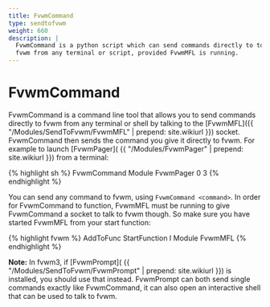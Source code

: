 ```yaml
---
title: FvwmCommand
type: sendtofvwm
weight: 660
description: |
  FvwmCommand is a python script which can send commands directly to to
  fvwm from any terminal or script, provided FvwmMFL is running.
---
```

# FvwmCommand

FvwmCommand is a command line tool that allows you to send commands
directly to fvwm from any terminal or shell by talking to the
[FvwmMFL]({{ "/Modules/SendToFvwm/FvwmMFL" | prepend: site.wikiurl }})
socket. FvwmCommand then sends the command you give it directly to fvwm.
For example to launch [FvwmPager](
{{ "/Modules/FvwmPager" | prepend: site.wikiurl }}) from a terminal:

{% highlight sh %}
FvwmCommand Module FvwmPager 0 3
{% endhighlight %}

You can send any command to fvwm, using `FvwmCommand <command>`. In
order for FvwmCommand to function, FvwmMFL must be running to give
FvwmCommand a socket to talk to fvwm though. So make sure you have
started FvwmMFL from your start function:

{% highlight fvwm %}
AddToFunc StartFunction I Module FvwmMFL
{% endhighlight %}

**Note:** In fvwm3, if [FvwmPrompt](
{{ "/Modules/SendToFvwm/FvwmPrompt" | prepend: site.wikiurl }})
is installed, you should use that instead. FvwmPrompt can both send
single commands exactly like FvwmCommand, it can also open an
interactive shell that can be used to talk to fvwm.
